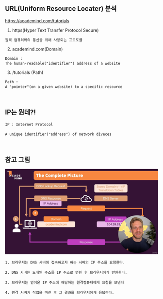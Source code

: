 ## URL(Uniform Resource Locater) 분석

https://academind.com/tutorials


1. https(Hyper Text Transfer Protocol Secure)

```
원격 컴퓨터와의 통신을 위해 사용되는 프로토콜
```

2. academind.com(Domain)

```
Domain : 
The human-readable("identifier") address of a website
```


3. /tutorials (Path)

```
Path : 
A "pointer"(on a given website) to a specific resource
```

<br>

## IP는 뭔데?!

```
IP : Internet Protocol

A unique identifier("address") of network diveces
```

<br>

## 참고 그림

![웹 작동방식](./웹%20작동%20방식.png)

```
1. 브라우저는 DNS 서버에 접속하고자 하는 서버의 IP 주소를 요청한다.

2. DNS 서버는 도메인 주소를 IP 주소로 변환 후 브라우저에게 반환한다.

3. 브라우저는 얻어온 IP 주소에 해당하는 원격컴퓨터에게 요청을 보낸다

4. 원격 서버가 작업을 마친 후 그 결과를 브라우저에게 응답한다.
```